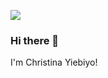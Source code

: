 ![](https://komarev.com/ghpvc/?username=christinayiebiyo&color=ff69b4)
### Hi there 👋
I'm Christina Yiebiyo!
<!--
**christinayiebiyo/christinayiebiyo** is a ✨ _special_ ✨ repository because its `README.md` (this file) appears on your GitHub profile.

Here are some ideas to get you started:

- 🔭 I’m currently working on ...
- 🌱 I’m currently learning ...
- 👯 I’m looking to collaborate on ...
- 🤔 I’m looking for help with ...
- 💬 Ask me about ...
- 📫 How to reach me: ...
- 😄 Pronouns: ...
- ⚡ Fun fact: ...
-->
